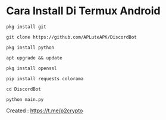 # Cara Install Di Termux Android
```
pkg install git
```
```
git clone https://github.com/APLuteAPK/DiscordBot
```
```
pkg install python
```
```
apt upgrade && update
```
```
pkg install openssl
```
```
pip install requests colorama
```
```
cd DiscordBot
```
```
python main.py
```
Created : https://t.me/p2crypto

